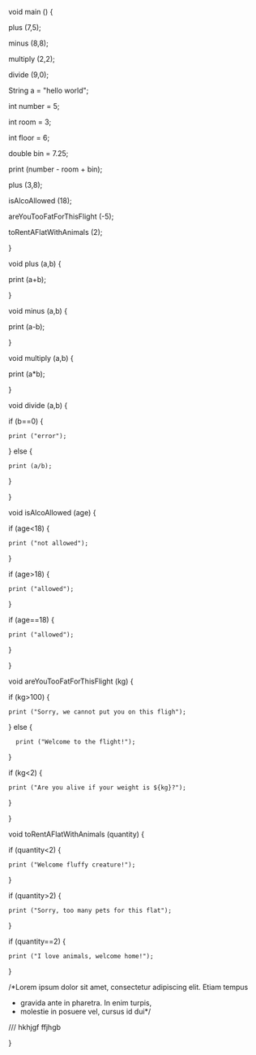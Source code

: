 void main () {
  
  plus (7,5);
  
  minus (8,8);
  
  multiply (2,2);
  
  divide (9,0);
  
  String a = "hello world";
  
  int number = 5;
  
  int room = 3; 
  
  int floor = 6;
  
  double bin = 7.25;
  
  print (number - room + bin);
  
  plus (3,8);
  
  isAlcoAllowed (18);
  
  areYouTooFatForThisFlight (-5); 
  
  toRentAFlatWithAnimals (2);
  
}

void plus (a,b) {
  
  print (a+b); 
  
}

void minus (a,b) {
  
  print (a-b);
  
}

void multiply (a,b) {
  
  print (a*b);
  
}

void divide (a,b) {
  
  if (b==0) {
    
    print ("error");
    
  } else {
    
    print (a/b);
    
  }
  
} 

void isAlcoAllowed (age) {
  
  if (age<18) {
    
    print ("not allowed");
    
  }
  
  if (age>18) {
    
    print ("allowed");
    
  }
    
  if (age==18) {
    
    print ("allowed");
    
  }
  
  
}

void areYouTooFatForThisFlight (kg) {
  
  if (kg>100) {
    
    print ("Sorry, we cannot put you on this fligh");
    
  } else {
      
      print ("Welcome to the flight!");
   
  }
  
  if (kg<2) {
    
    print ("Are you alive if your weight is ${kg}?");
    
  }
  
}

void toRentAFlatWithAnimals (quantity) {
  
  if (quantity<2) {
    
    print ("Welcome fluffy creature!");
    
  }
  
  if (quantity>2) {
    
    print ("Sorry, too many pets for this flat");
  
  }
  
  if (quantity==2) {
    
    print ("I love animals, welcome home!");
    
  }
  
  /*Lorem ipsum dolor sit amet, consectetur adipiscing elit. Etiam tempus 
   * gravida ante in pharetra. In enim turpis, 
   * molestie in posuere vel, cursus id dui*/
  
  /// hkhjgf ffjhgb

}
 

